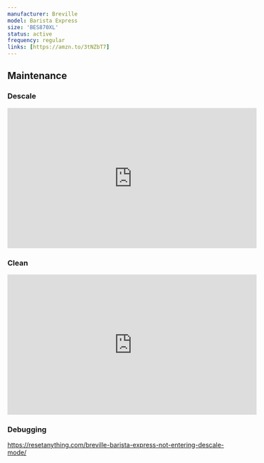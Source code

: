 ```yaml
---
manufacturer: Breville
model: Barista Express
size: 'BES870XL'
status: active
frequency: regular
links: [https://amzn.to/3tNZbT7]
---
```


## Maintenance

### Descale

<div data-responsive-youtube-container>

<iframe width="560" height="315" src="https://www.youtube.com/embed/Mr3ilRsgzmc?si=dp0cYI9Xs0_dT24X" title="YouTube video player" frameborder="0" allow="accelerometer; autoplay; clipboard-write; encrypted-media; gyroscope; picture-in-picture; web-share" allowfullscreen></iframe>
</div>

### Clean

<div data-responsive-youtube-container>

<iframe width="560" height="315" src="https://www.youtube.com/embed/iJLgi3sPf4Q?si=fOeVbKC688L84aZq" title="YouTube video player" frameborder="0" allow="accelerometer; autoplay; clipboard-write; encrypted-media; gyroscope; picture-in-picture; web-share" allowfullscreen></iframe>
</div>

### Debugging

https://resetanything.com/breville-barista-express-not-entering-descale-mode/
